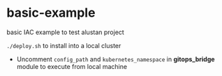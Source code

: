 # basic-example
basic IAC example to test alustan project

`./deploy.sh` to install into a local cluster

- Uncomment `config_path` and `kubernetes_namespace` in **gitops_bridge** module to execute from local machine

